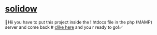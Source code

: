 # [solidow](http://localhost/solidow-end-main/index.php)
🚫Hii you have to put this project inside the ! htdocs file in the php (MAMP) server and  come back # [clike here](http://localhost/solidow-end-main/index.php) and you r ready to go!✅

